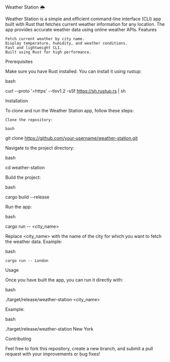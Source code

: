 Weather Station 🌦️

Weather Station is a simple and efficient command-line interface (CLI) app built with Rust that fetches current weather information for any location. The app provides accurate weather data using online weather APIs.
Features

    Fetch current weather by city name.
    Display temperature, humidity, and weather conditions.
    Fast and lightweight CLI.
    Built using Rust for high performance.

Prerequisites

Make sure you have Rust installed. You can install it using rustup:

bash

curl --proto '=https' --tlsv1.2 -sSf https://sh.rustup.rs | sh

Installation

To clone and run the Weather Station app, follow these steps:

    Clone the repository:

    bash

git clone https://github.com/your-username/weather-station.git

Navigate to the project directory:

bash

cd weather-station

Build the project:

bash

cargo build --release

Run the app:

bash

cargo run -- <city_name>

Replace <city_name> with the name of the city for which you want to fetch the weather data. Example:

bash

    cargo run -- London

Usage

Once you have built the app, you can run it directly with:

bash

./target/release/weather-station <city_name>

Example:

bash

./target/release/weather-station New York

Contributing

Feel free to fork this repository, create a new branch, and submit a pull request with your improvements or bug fixes!
